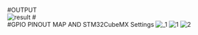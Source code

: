 #OUTPUT <br>
![result](https://user-images.githubusercontent.com/76009919/178361085-76a226fb-f637-418f-8d7e-002c5daa3e25.png)
#<br> #GPIO PINOUT MAP AND STM32CubeMX Settings
![_1](https://user-images.githubusercontent.com/76009919/178361043-247cfeaf-0da7-41cf-b2b1-d53b4088aa47.png)
![1](https://user-images.githubusercontent.com/76009919/178361067-f6eb7b4b-5b9a-40dc-89e2-382d7501651e.png)
![2](https://user-images.githubusercontent.com/76009919/178361075-f59797da-faa1-4a86-b887-ccff1b1e7ef6.png)

